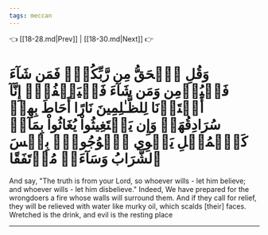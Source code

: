 ```yaml
---
tags: meccan
---
```


👈 [[18-28.md|Prev]] | [[18-30.md|Next]] 👉

# وَقُلِ ٱلۡحَقُّ مِن رَّبِّكُمۡۖ فَمَن شَآءَ فَلۡيُؤۡمِن وَمَن شَآءَ فَلۡيَكۡفُرۡۚ إِنَّآ أَعۡتَدۡنَا لِلظَّـٰلِمِينَ نَارًا أَحَاطَ بِهِمۡ سُرَادِقُهَاۚ وَإِن يَسۡتَغِيثُواْ يُغَاثُواْ بِمَآءٖ كَٱلۡمُهۡلِ يَشۡوِي ٱلۡوُجُوهَۚ بِئۡسَ ٱلشَّرَابُ وَسَآءَتۡ مُرۡتَفَقًا

And say, "The truth is from your Lord, so whoever wills - let him believe; and whoever wills - let him disbelieve." Indeed, We have prepared for the wrongdoers a fire whose walls will surround them. And if they call for relief, they will be relieved with water like murky oil, which scalds [their] faces. Wretched is the drink, and evil is the resting place

---

